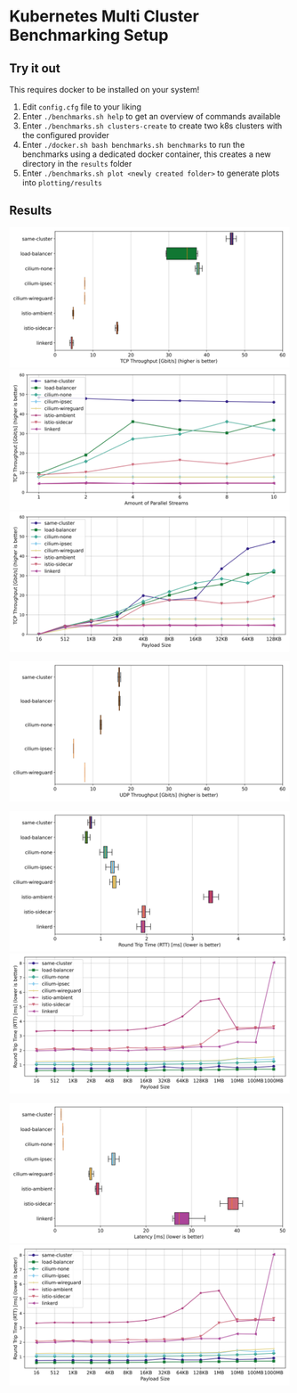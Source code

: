 # Kubernetes Multi Cluster Benchmarking Setup

## Try it out

This requires docker to be installed on your system!

1. Edit `config.cfg` file to your liking
2. Enter `./benchmarks.sh help` to get an overview of commands available
3. Enter `./benchmarks.sh clusters-create` to create two k8s clusters with the configured provider
4. Enter `./docker.sh bash benchmarks.sh benchmarks` to run the benchmarks using a dedicated docker container, this creates a new directory in the `results` folder
5. Enter `./benchmarks.sh plot <newly created folder>` to generate plots into `plotting/results`

## Results

![Comparison of TCP Throughput](./plots/iperf-tcp-benchmark.svg)
![Comparison of TCP Throughput with different amount of parallel streams](./plots/iperf-tcp-par-comparison.svg)
![Comparison of TCP Throughput with different payload sizes](./plots/iperf-tcp-pld-comparison.svg)

![Comparison of UDP Throughput](./plots/iperf-udp-benchmark.svg)

![Comparison of HTTP Latency for single requests](./plots/nginx-curl-benchmark.svg)
![Comparison of HTTP Latency for single requests with different payload sizes](./plots/nginx-curl-pld-comparison.svg)

![Comparison of HTTP Latency for many requests](./plots/nginx-wrk-benchmark.svg)
![Comparison of HTTP Latency for many requests with different payload sizes](./plots/nginx-curl-pld-comparison.svg)
